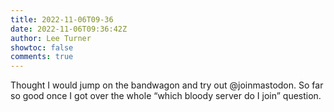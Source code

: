 ```yaml
---
title: 2022-11-06T09-36
date: 2022-11-06T09:36:42Z
author: Lee Turner
showtoc: false
comments: true
---
```


Thought I would jump on the bandwagon and try out @joinmastodon. So far so good once I got over the whole “which bloody server do I join” question.

